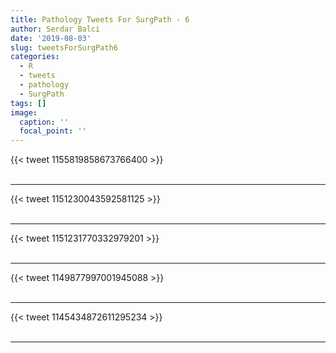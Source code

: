 ```yaml
---
title: Pathology Tweets For SurgPath - 6
author: Serdar Balci
date: '2019-08-03'
slug: tweetsForSurgPath6
categories:
  - R
  - tweets
  - pathology
  - SurgPath
tags: []
image:
  caption: ''
  focal_point: ''
---
```



{{< tweet 1155819858673766400 >}}
<br>
<br>
<hr>
{{< tweet 1151230043592581125 >}}
<br>
<br>
<hr>
{{< tweet 1151231770332979201 >}}
<br>
<br>
<hr>
{{< tweet 1149877997001945088 >}}
<br>
<br>
<hr>
{{< tweet 1145434872611295234 >}}
<br>
<br>
<hr>
